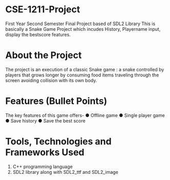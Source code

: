 # CSE-1211-Project
First Year Second Semester Final Project based of SDL2 Library
This is basically a Snake Game Project which incudes History, Playername input, display the bestscore features.

# About the Project
The project is an execution of a classic Snake game : a snake controlled by players
that grows longer by consuming food items traveling through the screen avoiding
collision with its own body.

# Features (Bullet Points)
The key features of this game offers-
● Offline game
● Single player game
● Save history
● Save the best score

# Tools, Technologies and Frameworks Used
1. C++ programming language
2. SDL2 library along with SDL2_ttf and SDL2_image
